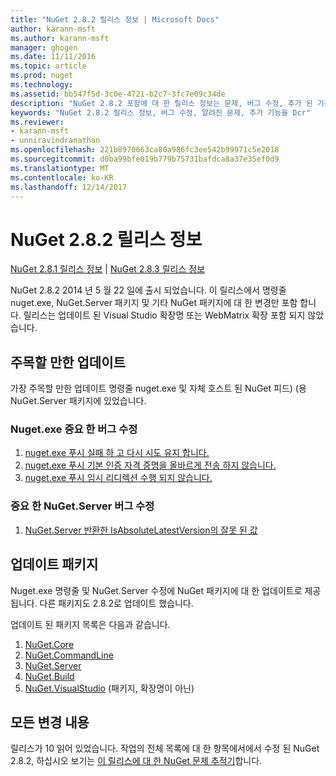 ```yaml
---
title: "NuGet 2.8.2 릴리스 정보 | Microsoft Docs"
author: karann-msft
ms.author: karann-msft
manager: ghogen
ms.date: 11/11/2016
ms.topic: article
ms.prod: nuget
ms.technology: 
ms.assetid: bb547f5d-3c0e-4721-b2c7-3fc7e09c34de
description: "NuGet 2.8.2 포함에 대 한 릴리스 정보는 문제, 버그 수정, 추가 된 기능 및 Dcr 알려져 있습니다."
keywords: "NuGet 2.8.2 릴리스 정보, 버그 수정, 알려진 문제, 추가 기능을 Dcr"
ms.reviewer:
- karann-msft
- unniravindranathan
ms.openlocfilehash: 221b8970663ca80a986fc3ee542b99971c5e2018
ms.sourcegitcommit: d0ba99bfe019b779b75731bafdca8a37e35ef0d9
ms.translationtype: MT
ms.contentlocale: ko-KR
ms.lasthandoff: 12/14/2017
---
```

# <a name="nuget-282-release-notes"></a>NuGet 2.8.2 릴리스 정보

[NuGet 2.8.1 릴리스 정보](../release-notes/nuget-2.8.1.md) | [NuGet 2.8.3 릴리스 정보](../release-notes/nuget-2.8.3.md)

NuGet 2.8.2 2014 년 5 월 22 일에 출시 되었습니다.  이 릴리스에서 명령줄 nuget.exe, NuGet.Server 패키지 및 기타 NuGet 패키지에 대 한 변경만 포함 합니다.  릴리스는 업데이트 된 Visual Studio 확장명 또는 WebMatrix 확장 포함 되지 않았습니다.

## <a name="notable-updates"></a>주목할 만한 업데이트

가장 주목할 만한 업데이트 명령줄 nuget.exe 및 자체 호스트 된 NuGet 피드) (용 NuGet.Server 패키지에 있었습니다.

### <a name="important-nugetexe-bug-fixes"></a>Nuget.exe 중요 한 버그 수정

1. [nuget.exe 푸시 실패 하 고 다시 시도 유지 합니다.](https://nuget.codeplex.com/workitem/4000)
1. [nuget.exe 푸시 기본 인증 자격 증명을 올바르게 전송 하지 않습니다.](https://nuget.codeplex.com/workitem/4109)
1. [nuget.exe 푸시 임시 리디렉션 수행 되지 않습니다.](https://nuget.codeplex.com/workitem/4050)

### <a name="important-nugetserver-bug-fix"></a>중요 한 NuGet.Server 버그 수정

1. [NuGet.Server 반환한 IsAbsoluteLatestVersion의 잘못 된 값](https://nuget.codeplex.com/workitem/4147)

## <a name="packages-updated"></a>업데이트 패키지

Nuget.exe 명령줄 및 NuGet.Server 수정에 NuGet 패키지에 대 한 업데이트로 제공 됩니다.  다른 패키지도 2.8.2로 업데이트 했습니다.

업데이트 된 패키지 목록은 다음과 같습니다.

1. [NuGet.Core](https://www.nuget.org/packages/NuGet.Core/)
1. [NuGet.CommandLine](https://www.nuget.org/packages/NuGet.CommandLine/)
1. [NuGet.Server](https://www.nuget.org/packages/NuGet.Server/)
1. [NuGet.Build](https://www.nuget.org/packages/NuGet.Build/)
1. [NuGet.VisualStudio](https://www.nuget.org/packages/NuGet.VisualStudio/) (패키지, 확장명이 아닌)

## <a name="all-changes"></a>모든 변경 내용
릴리스가 10 읽어 있었습니다. 작업의 전체 목록에 대 한 항목에서에서 수정 된 NuGet 2.8.2, 하십시오 보기는 [이 릴리스에 대 한 NuGet 문제 추적기](https://nuget.codeplex.com/workitem/list/advanced?keyword=&status=All&type=All&priority=All&release=NuGet%202.8.2&assignedTo=All&component=All&sortField=LastUpdatedDate&sortDirection=Descending&page=0&reasonClosed=All)합니다.
